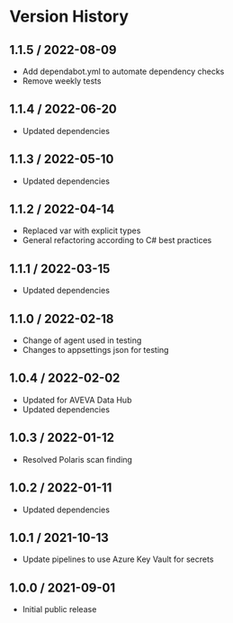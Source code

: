 # Version History

## 1.1.5 / 2022-08-09

- Add dependabot.yml to automate dependency checks
- Remove weekly tests

## 1.1.4 / 2022-06-20

- Updated dependencies

## 1.1.3 / 2022-05-10

- Updated dependencies

## 1.1.2 / 2022-04-14

- Replaced var with explicit types
- General refactoring according to C# best practices

## 1.1.1 / 2022-03-15

- Updated dependencies

## 1.1.0 / 2022-02-18

- Change of agent used in testing
- Changes to appsettings json for testing

## 1.0.4 / 2022-02-02

- Updated for AVEVA Data Hub
- Updated dependencies

## 1.0.3 / 2022-01-12

- Resolved Polaris scan finding

## 1.0.2 / 2022-01-11

- Updated dependencies

## 1.0.1 / 2021-10-13

- Update pipelines to use Azure Key Vault for secrets

## 1.0.0 / 2021-09-01

- Initial public release
